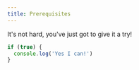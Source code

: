 ```yaml
---
title: Prerequisites
---
```


It's not hard, you've just got to give it a try!

```javascript
if (true) {
  console.log('Yes I can!')
}
```
